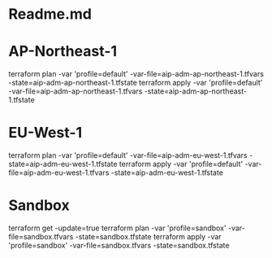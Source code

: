 # Readme.md

# AP-Northeast-1
terraform plan  -var 'profile=default' -var-file=aip-adm-ap-northeast-1.tfvars -state=aip-adm-ap-northeast-1.tfstate 
terraform apply -var 'profile=default' -var-file=aip-adm-ap-northeast-1.tfvars -state=aip-adm-ap-northeast-1.tfstate 

# EU-West-1
terraform plan  -var 'profile=default' -var-file=aip-adm-eu-west-1.tfvars -state=aip-adm-eu-west-1.tfstate 
terraform apply -var 'profile=default' -var-file=aip-adm-eu-west-1.tfvars -state=aip-adm-eu-west-1.tfstate 


# Sandbox 
terraform get -update=true 
terraform plan  -var 'profile=sandbox' -var-file=sandbox.tfvars -state=sandbox.tfstate 
terraform apply -var 'profile=sandbox' -var-file=sandbox.tfvars -state=sandbox.tfstate

